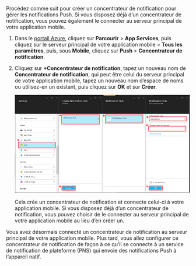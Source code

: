 Procédez comme suit pour créer un concentrateur de notification pour gérer les notifications Push. Si vous disposez déjà d’un concentrateur de notification, vous pouvez également le connecter au serveur principal de votre application mobile.

1. Dans le [portail Azure], cliquez sur **Parcourir** > **App Services**, puis cliquez sur le serveur principal de votre application mobile > **Tous les paramètres**, puis, sous **Mobile**, cliquez sur **Push** > **Concentrateur de notification**.
2. Cliquez sur **+Concentrateur de notification**, tapez un nouveau nom de **Concentrateur de notification**, qui peut être celui du serveur principal de votre application mobile, tapez un nouveau nom d’espace de noms ou utilisez-en un existant, puis cliquez sur **OK** et sur **Créer**.
   
    ![](./media/app-service-mobile-create-notification-hub/create-new-hub-flow.png)
   
    Cela crée un concentrateur de notification et connecte celui-ci à votre application mobile. Si vous disposez déjà d’un concentrateur de notification, vous pouvez choisir de le connecter au serveur principal de votre application mobile au lieu d’en créer un.

Vous avez désormais connecté un concentrateur de notification au serveur principal de votre application mobile. Plus tard, vous allez configurer ce concentrateur de notification de façon à ce qu’il se connecte à un service de notification de plateforme (PNS) qui envoie des notifications Push à l’appareil natif.

[portail Azure]: https://portal.azure.com/

<!---HONumber=AcomDC_1203_2015-->
